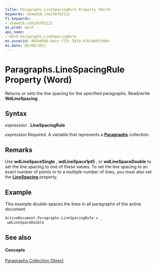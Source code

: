 ```yaml
---
title: Paragraphs.LineSpacingRule Property (Word)
keywords: vbawd10.chm156762222
f1_keywords:
- vbawd10.chm156762222
ms.prod: word
api_name:
- Word.Paragraphs.LineSpacingRule
ms.assetid: d05b08b6-0acc-f73c-5919-476cd097cb88
ms.date: 06/08/2017
---
```



# Paragraphs.LineSpacingRule Property (Word)

Returns or sets the line spacing for the specified paragraphs. Read/write  **WdLineSpacing** .


## Syntax

 _expression_ . **LineSpacingRule**

 _expression_ Required. A variable that represents a **[Paragraphs](Word.paragraphs.md)** collection.


## Remarks

Use  **wdLineSpaceSingle** , **wdLineSpace1pt5** , or **wdLineSpaceDouble** to set the line spacing to one of these values. To set the line spacing to an exact number of points or to a multiple number of lines, you must also set the **[LineSpacing](Word.Paragraphs.LineSpacing.md)** property.


## Example

This example double-spaces the lines in all paragraphs of the active document.


```vb
ActiveDocument.Paragraphs.LineSpacingRule = _ 
 wdLineSpaceDouble
```


## See also


#### Concepts


[Paragraphs Collection Object](Word.paragraphs.md)

